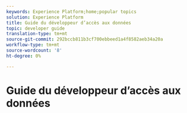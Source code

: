 ```yaml
---
keywords: Experience Platform;home;popular topics
solution: Experience Platform
title: Guide du développeur d’accès aux données
topic: developer guide
translation-type: tm+mt
source-git-commit: 292bccb811b3cf700ebbeed1a4f8582aeb34a20a
workflow-type: tm+mt
source-wordcount: '8'
ht-degree: 0%

---
```



# Guide du développeur d’accès aux données

